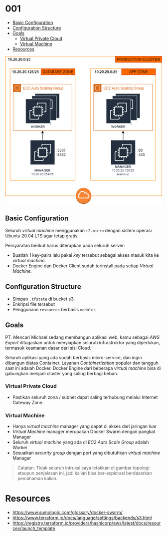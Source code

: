 # 001

- [Basic Configuration](#basic-configuration)
- [Configuration Structure](#configuration-structure)
- [Goals](#goals)
  - [Virtual Private Cloud](#virtual-private-cloud)
  - [Virtual Machine](#virtual-machine)
- [Resources](#resources)

<p align="center">
    <img src="Lab - Terraform-Easy - app.diagrams.net.png"></img>
</p>

## Basic Configuration
Seluruh _virtual machine_ menggunakan `t2.micro` dengan sistem operasi Ubuntu 20.04 LTS agar tetap gratis.

Persyaratan berikut harus diterapkan pada seluruh server:
- Buatlah 1 key-pairs lalu pakai _key_ tersebut sebagai akses masuk kita ke _virtual machine_.
- Docker Engine dan Docker Client sudah terinstall pada setiap _Virtual Machine_.

## Configuration Structure
- Simpan `.tfstate` di bucket s3.
- Enkripsi file tersebut
- Penggunaan `resources` berbasis `modules`

## Goals
PT. Mencari Michael sedang membangun aplikasi web, kamu sebagai _AWS Expert_ ditugaskan untuk menyiapkan seluruh infrastruktur yang diperlukan, termasuk keamanan dasar dari sisi Cloud. 

Seluruh aplikasi yang ada sudah berbasis micro-service, dan ingin dibangun diatas Container. Layanan _Containerization_ populer dan tangguh saat ini adalah Docker. Docker Engine dari beberapa _virtual machine_ bisa di gabungkan menjadi cluster yang saling berbagi beban. 

### Virtual Private Cloud
- Pastikan seluruh zona / subnet dapat saling terhubung melalui Internet Gateway Zone.

### Virtual Machine
- Hanya _virtual machine_ manager yang dapat di akses dari jaringan luar
- _Virtual Machine_ manager merupakan Docker Swarm dengan pangkat Manager
- Seluruh _virtual machine_ yang ada di _EC2 Auto Scale Group_ adalah Worker
- Sesuaikan _security group_ dengan port yang dibutuhkan _virtual machine_ Manager

> Catatan: Tidak seluruh intruksi saya letakkan di gambar topologi ataupun penjelasan ini, jadi kalian bisa ber-explorasi berdasarkan pemahaman kalian.

# Resources
- https://www.sumologic.com/glossary/docker-swarm/
- https://www.terraform.io/docs/language/settings/backends/s3.html
- https://registry.terraform.io/providers/hashicorp/aws/latest/docs/resources/launch_template
